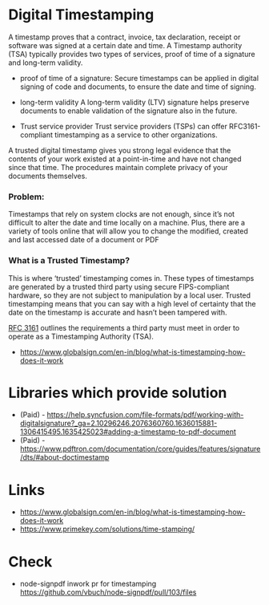 # Digital Timestamping
A timestamp proves that a contract, invoice, tax declaration, receipt or software was signed at a certain date and time. A Timestamp authority (TSA) typically provides two types of services, proof of time of a signature and long-term validity. 

- proof of time of a signature: 
Secure timestamps can be applied in digital signing of code and documents, to ensure the date and time of signing. 

- long-term validity
A long-term validity (LTV) signature helps preserve documents to enable validation of the signature also in the future.

- Trust service provider
Trust service providers (TSPs) can offer RFC3161-compliant timestamping as a service to other organizations.



A trusted digital timestamp gives you strong legal evidence that the contents of your work existed at a point-in-time and have not changed since that time. The procedures maintain complete privacy of your documents themselves.


### Problem: 
Timestamps that rely on system clocks are not enough, since it’s not difficult to alter the date and time locally on a machine. Plus, there are a variety of tools online that will allow you to change the modified, created and last accessed date of a document or PDF


### What is a Trusted Timestamp?
This is where ‘trusted’ timestamping comes in.  These types of timestamps are generated by a trusted third party using secure FIPS-compliant hardware, so they are not subject to manipulation by a local user. Trusted timestamping means that you can say with a high level of certainty that the date on the timestamp is accurate and hasn’t been tampered with.

[RFC 3161](https://datatracker.ietf.org/doc/html/rfc3161) outlines the requirements a third party must meet in order to operate as a Timestamping Authority (TSA).


- https://www.globalsign.com/en-in/blog/what-is-timestamping-how-does-it-work


# Libraries which provide solution
- (Paid) - https://help.syncfusion.com/file-formats/pdf/working-with-digitalsignature?_ga=2.10296246.2076360760.1636015881-1306415495.1635425023#adding-a-timestamp-to-pdf-document
- (Paid) - https://www.pdftron.com/documentation/core/guides/features/signature/dts/#about-doctimestamp


# Links
- https://www.globalsign.com/en-in/blog/what-is-timestamping-how-does-it-work
- https://www.primekey.com/solutions/time-stamping/

# Check
- node-signpdf inwork pr for timestamping
https://github.com/vbuch/node-signpdf/pull/103/files

